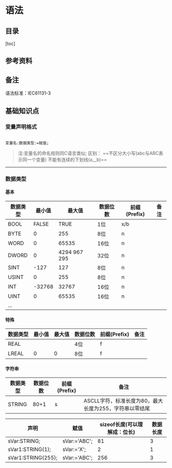 # 语法

## 目录

[toc]

## 参考资料

## 备注

语法标准：IEC61131-3

## 基础知识点

### 变量声明格式

```

变量名:数据类型:=赋值;
```

>注:变量名的命名规则同C语言类似;
>区别：
==不区分大小写(abc与ABC表示同一个变量)
不能有连续的下划线(a__b)==

---
### 数据类型

#### 基本

数据类型|最小值|最大值|数据位数|前缀(Prefix)|备注|
-|-|-|-|-|-|
BOOL|FALSE|TRUE|1位|x/b|
BYTE|0|255|8位|n|
WORD|0|65535|16位|n|
DWORD|0|4294 967 295|32位|n|
SINT|-127|127|8位|n|
USINT|0|255|8位|n|
INT|-32768|32767|16位|n|
UINT|0|65535|16位|n|
...|

#### 特殊

数据类型|最小值|最大值|数据位数|前缀(Prefix)|备注|
-|-|-|-|-|-|
REAL|||4位|f|
LREAL|0|0|8位|f|

#### 字符串

数据类型|数据位数|前缀(Prefix)|备注|
-|-|-|-|
STRING|80+1|s|ASCLL字符，标准长度为80，最大长度为255，字符串以零结尾

声明|赋值|sizeof长度(可以理解成：位长)|数据长度|
-|-|-|-|
sVar:STRING;|sVar:='ABC';|81|3|
sVar1:STRING(1);|sVar:='X';|2|1|
sVar1:STRING(255);|sVar:='ABC';|256|3|